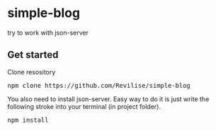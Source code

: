 # simple-blog
try to work with json-server

<h2>Get started</h2>
<p>Clone resository</p>
<pre>npm clone https://github.com/Revilise/simple-blog</pre>
<p>You also need to install json-server. Easy way to do it is just write the following stroke into your terminal (in project folder).</p>
<pre>npm install</pre>

